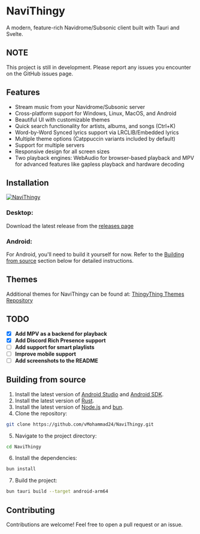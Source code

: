 # NaviThingy

A modern, feature-rich Navidrome/Subsonic client built with Tauri and Svelte.

## NOTE

This project is still in development. Please report any issues you encounter on the GitHub issues page.

## Features

- Stream music from your Navidrome/Subsonic server
- Cross-platform support for Windows, Linux, MacOS, and Android
- Beautiful UI with customizable themes
- Quick search functionality for artists, albums, and songs (Ctrl+K)
- Word-by-Word Synced lyrics support via LRCLIB/Embedded lyrics
- Multiple theme options (Catppuccin variants included by default)
- Support for multiple servers
- Responsive design for all screen sizes
- Two playback engines: WebAudio for browser-based playback and MPV for advanced features like gapless playback and hardware decoding

## Installation

[![NaviThingy](https://img.shields.io/badge/AVAILABLE_ON_THE_AUR-333232?style=for-the-badge&logo=arch-linux&logoColor=3d67db&labelColor=%23171717)](https://aur.archlinux.org/packages/navithingy-git)


### Desktop:
Download the latest release from the [releases page](https://github.com/vMohammad24/NaviThingy/releases)

### Android:
For Android, you'll need to build it yourself for now. Refer to the [Building from source](#building-from-source) section below for detailed instructions.

## Themes

Additional themes for NaviThingy can be found at:
[ThingyThing Themes Repository](https://github.com/wont-stream/ThingyThing/tree/main/themes)


## TODO
- [x] **Add MPV as a backend for playback**
- [x] **Add Discord Rich Presence support**
- [ ] **Add support for smart playlists**
- [ ] **Improve mobile support**
- [ ] **Add screenshots to the README**
## Building from source

1. Install the latest version of [Android Studio](https://developer.android.com/studio) and [Android SDK](https://developer.android.com/studio/install).
2. Install the latest version of [Rust](https://www.rust-lang.org/tools/install).
3. Install the latest version of [Node.js](https://nodejs.org/en/download/) and [bun](https://bun.sh/docs/installation).
4. Clone the repository:
```bash
git clone https://github.com/vMohammad24/NaviThingy.git
```
5. Navigate to the project directory:
```bash
cd NaviThingy
```
6. Install the dependencies:
```bash
bun install
```
7. Build the project:
```bash
bun tauri build --target android-arm64
```

## Contributing

Contributions are welcome! Feel free to open a pull request or an issue.
